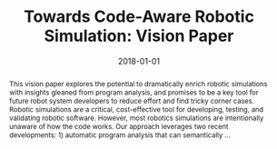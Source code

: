 ---
title: "Towards Code-Aware Robotic Simulation: Vision Paper"
abstract: "This vision paper explores the potential to dramatically enrich robotic simulations with insights gleaned from program analysis, and promises to be a key tool for future robot system developers to reduce effort and find tricky corner cases. Robotic simulations are a critical, cost-effective tool for developing, testing, and validating robotic software. However, most robotics simulations are intentionally unaware of how the code works. Our approach leverages two recent developments: 1) automatic program analysis that can semantically …"
date: 2018-01-01
venue: "Proceedings of the 1st International Workshop on Robotics Software Engineering, RoSE@ICSE 2018, Gothenburg, Sweden, May 28, 2018"
paperurl: https://dl.acm.org/doi/abs/10.1145/3196558.3196566
authors: "John-Paul Ore, Carrick Detweiler and Sebastian G. Elbaum"
awards: ""
---